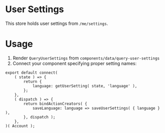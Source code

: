User Settings
=============

This store holds user settings from `/me/settings`.

# Usage

1. Render `QueryUserSettings` from `components/data/query-user-settings`
2. Connect your component specifying proper setting names:
```es6
export default connect(
	( state ) => {
		return {
			language: getUserSetting( state, 'language' ),
		};
	},
	( dispatch ) => {
		return bindActionCreators( {
			saveLanguage: language => saveUserSettings( { language } ),
		}, dispatch );
	},
)( Account );
```
